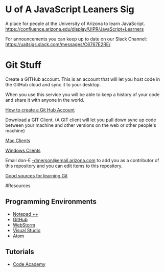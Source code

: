 # U of A JavaScript Leaners Sig
A place for people at the University of Arizona to learn JavaScript.
https://confluence.arizona.edu/display/UIPR/JavaScript+Learners

For announcements you can keep up to date on our Slack Channel: https://uaitsigs.slack.com/messages/C6767E2RE/

# Git Stuff
Create a GITHub account. This is an account that will let you host code in the GitHub cloud and sync it to your desktop.

When you use this service you will be able to keep a history of your code and share it with anyone in the world.

[How to create a Git Hub Account](http://www.wikihow.com/Create-an-Account-on-GitHub)

Download a GIT Client. (A GIT client will let you pull down sync up code between your machine and other versions on the web or other people's machine)

[Mac Clients](https://git-scm.com/download/gui/macintosh)

[Windows Clients](https://git-scm.com/download/gui/windows)

Email don-E -dmerson@email.arizona.com to add you as a contributor of this repository and you can edit items to this repository.

[Good sources for learning Git](https://help.github.com/articles/git-and-github-learning-resources/)

#Resources
## Programming Environments
* [Notepad ++](https://notepad-plus-plus.org/)
* [GitHub](http://github.com)
* [WebStorm](https://www.jetbrains.com/webstorm/)
* [Visual Studio](https://www.visualstudio.com/)
* [Atom](https://atom.io/)

## Tutorials
* [Code Academy](https://www.codecademy.com/learn/learn-javascript)

